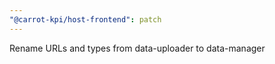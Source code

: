 ```yaml
---
"@carrot-kpi/host-frontend": patch
---
```


Rename URLs and types from data-uploader to data-manager

